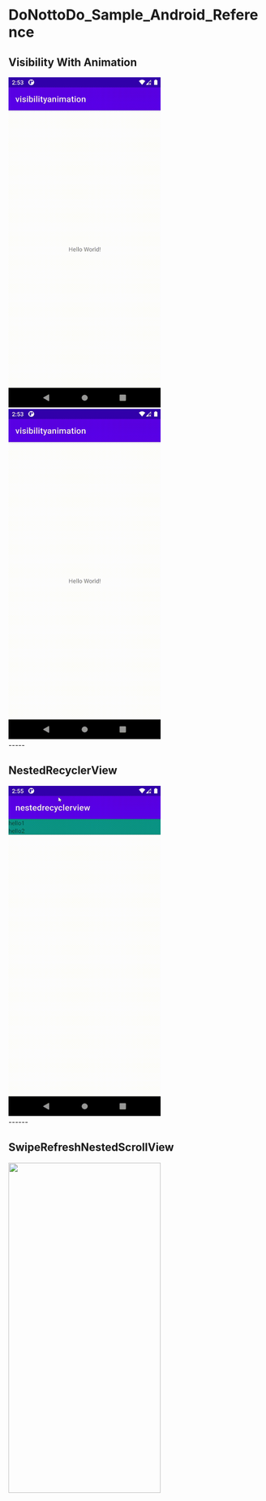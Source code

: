 # DoNottoDo_Sample_Android_Reference

## Visibility With Animation

<div>
<img src="https://github.com/DO-NOTTO-DO/DoNottoDo-Sample-Android-Reference/blob/master/art/slide_up_hide.gif" width="300" height="650"/>
<img src="https://github.com/DO-NOTTO-DO/DoNottoDo-Sample-Android-Reference/blob/master/art/slide_down_hide.gif" width="300" height="650"/>
</div>
-----



## NestedRecyclerView

<div>
<img src="https://github.com/DO-NOTTO-DO/DoNottoDo-Sample-Android-Reference/blob/master/art/nested_recyclerview.gif" width="300" height="650"/>
</div>
------



## SwipeRefreshNestedScrollView

<div>
<img src="https://github.com/DO-NOTTO-DO/DoNottoDo-Sample-Android-Reference/blob/master/art/swipe_refresh_nested_scroll_view.gif" width="300" height="650"/>
</div>
